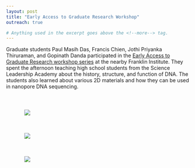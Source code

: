 ```yaml
---
layout: post
title: "Early Access to Graduate Research Workshop"
outreach: true

# Anything used in the excerpt goes above the <!--more--> tag.
---
```


Graduate students Paul Masih Das, Francis Chien, Jothi Priyanka Thiruraman, and Gopinath Danda participated in the <a href="https://eagrphilly.wordpress.com/">Early Access to Graduate Research workshop series</a> at the nearby Franklin Institute.
They spent the afternoon teaching high school students from the Science Leadership Academy about the history, structure, and function of DNA.
The students also learned about various 2D materials and how they can be used in nanopore DNA sequencing.


<br clear="all" />

<figure class="hide-for-small" style="float: left; padding: 10px; width: 410px;">
  <img src="{{site.baseurl}}/{{site.img_path}}/eagrphilly_priyanka.jpg">
</figure>

<figure class="hide-for-small" style="float: left; padding: 10px; width: 410px;">
  <img src="{{site.baseurl}}/{{site.img_path}}/eagrphilly_gopi.jpg">
</figure>

<figure class="hide-for-small" style="float: left; padding: 10px; width: 410px;">
  <img src="{{site.baseurl}}/{{site.img_path}}/eagrphilly_paul.jpg">
</figure>

<!--more-->
